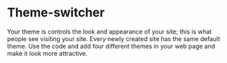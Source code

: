 # Theme-switcher
Your theme is controls the look and appearance of your site; this is what people see visiting your site. Every newly created site has the same default theme. Use the code and add four different themes in your web page and make it look more attractive.
